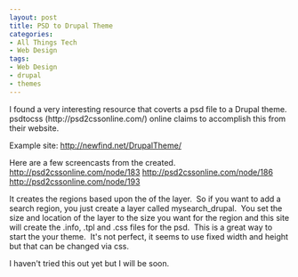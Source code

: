 ```yaml
---
layout: post
title: PSD to Drupal Theme
categories:
- All Things Tech
- Web Design
tags:
- Web Design
- drupal
- themes
---
```

<p style="text-align: left;">I found a very interesting resource that coverts a psd file to a Drupal theme.&nbsp; psdtocss (http://psd2cssonline.com/) online claims to accomplish this from their website.

Example site:
http://newfind.net/DrupalTheme/

Here are a few screencasts from the created.
http://psd2cssonline.com/node/183
http://psd2cssonline.com/node/186
http://psd2cssonline.com/node/193

It creates the regions based upon the of the layer.&nbsp; So if you want to add a search region, you just create a layer called mysearch_drupal.&nbsp; You set the size and location of the layer to the size you want for the region and this site will create the .info, .tpl and .css files for the psd.&nbsp; This is a great way to start the your theme.&nbsp; It's not perfect, it seems to use fixed width and height but that can be changed via css.

I haven't tried this out yet but I will be soon.

